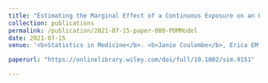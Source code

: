 ```yaml
---
title: "Estimating the Marginal Effect of a Continuous Exposure on an Ordinal Outcome using Data Subject to Covariate-Driven Treatment and Visit Processes"
collection: publications
permalink: /publication/2021-07-15-paper-000-POMModel
date: 2021-07-15
venue: '<b>Statistics in Medicine</b>. <b>Janie Coulombe</b>, Erica EM Moodie, and Robert W Platt'

paperurl: "https://onlinelibrary.wiley.com/doi/full/10.1002/sim.9151"

---
```

